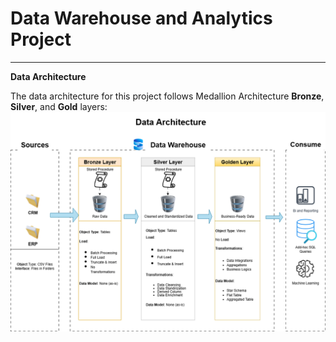 # Data Warehouse and Analytics Project
---
**Data Architecture**

The data architecture for this project follows Medallion Architecture **Bronze**, **Silver**, and **Gold** layers:
![Data Architecture](docs/data%20architecture.png)
